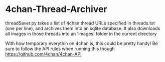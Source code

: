 # 4chan-Thread-Archiver
threadSaver.py takes a list of 4chan thread URLs specified in threads.txt (one per line), and archives them into an sqlite database. It also downloads all images in those threads into an 'images' folder in the current directory

With how temporary everythin on 4chan is, this could be pretty handy! Be sure to follow the API rules when running this though
https://github.com/4chan/4chan-API
